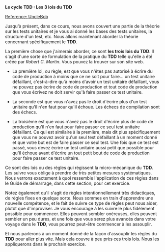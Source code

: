 **Le cycle TDD : Les 3 lois du TDD**

[Reference: UncleBob](http://butunclebob.com/ArticleS.UncleBob.TheThreeRulesOfTdd)

Jusqu'à présent, dans ce cours, nous avons couvert une partie de la théorie sur les tests unitaires et je vous ai donné les bases des tests unitaires, la structure d'un test, etc. Nous allons maintenant aborder la théorie concernant spécifiquement le **TDD**.

La première chose que j'aimerais aborder, ce sont **les trois lois du TDD**. Il s'agit d'une sorte de formulation de la pratique du **TDD** telle qu'elle a été créée par _Robert C. Martin_. Vous pouvez la trouver sur son site web.

* La première loi, ou règle, est que vous n'êtes pas autorisé à écrire du code de production à moins que ce ne soit pour faire... un test unitaire 
défaillant, c'est-à-dire qu'à moins d'avoir un test unitaire défaillant, vous ne pouvez pas écrire de code de production et tout code de production que vous écrivez ne doit servir qu'à faire passer ce test unitaire.

* La seconde est que vous n'avez pas le droit d'écrire plus d'un test unitaire qu'il n'en faut pour qu'il échoue. Les échecs de compilation sont des échecs.

* La troisième est que vous n'avez pas le droit d'écrire plus de code de production qu'il n'en faut pour faire passer ce seul test unitaire défaillant. Ce qui est similaire à la première, mais dit plus spécifiquement que vous ne pouvez avoir qu'un seul test défaillant à un moment donné et que votre but est de faire passer ce seul test. Une fois que ce test est passé, vous devez écrire un test unitaire aussi petit que possible pour qu'il échoue avant d'écrire un tout petit bout de code de production pour faire passer ce test unitaire.

Ce sont des lois ou des règles qui régissent la micro-mécanique du **TDD**. Les suivre vous oblige à prendre de très petites mesures systématiques. Nous verrons exactement à quoi ressemble l'application de ces règles dans le Guide de démarrage, dans cette section, pour cet exercice.

Notez également qu'il s'agit de règles intentionnellement très didactiques, de règles fixes en quelque sorte. Nous sommes en train d'apprendre une nouvelle compétence, et le fait de suivre ce type de règles peut nous aider, plutôt que d'improviser. Je vous encourage à les suivre le plus fidèlement possible pour commencer. Elles peuvent sembler onéreuses, elles peuvent sembler un peu dures, et une fois que vous serez plus avancés dans votre voyage dans le **TDD**, vous pourrez peut-être commencer à les assouplir.

Et nous parlerons à un moment donné de la façon d'assouplir les règles du **TDD** pour aller plus vite. Mais cela couvre à peu près ces trois lois.
Nous les appliquerons dans le prochain exercice.